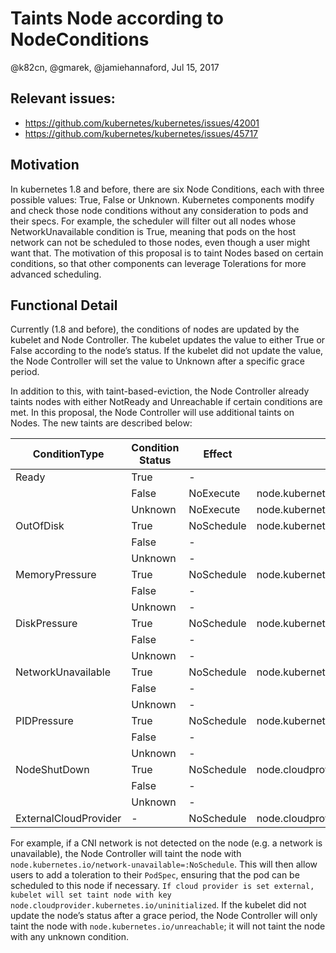 # Taints Node according to NodeConditions

@k82cn, @gmarek, @jamiehannaford,  Jul 15, 2017

## Relevant issues:

* https://github.com/kubernetes/kubernetes/issues/42001
* https://github.com/kubernetes/kubernetes/issues/45717

## Motivation
In kubernetes 1.8 and before, there are six Node Conditions, each with three possible values: True, False or Unknown. Kubernetes components modify and check those node conditions without any consideration to pods and their specs. For example, the scheduler will filter out all nodes whose NetworkUnavailable condition is True, meaning that pods on the host network can not be scheduled to those nodes, even though a user might want that.  The motivation of this proposal is to taint Nodes based on certain conditions, so that other components can leverage Tolerations for more advanced scheduling.

## Functional Detail
Currently (1.8 and before), the conditions of nodes are updated by the kubelet and Node Controller. The kubelet updates the value to either True or False according to the node’s status. If the kubelet did not update the value, the Node Controller will set the value to Unknown after a specific grace period.

In addition to this, with taint-based-eviction, the Node Controller already taints nodes with either NotReady and Unreachable if certain conditions are met. In this proposal, the Node Controller will use additional taints on Nodes. The new taints are described below:

| ConditionType        | Condition Status   |Effect        | Key      |
| -------------------- | ------------------ | ------------ | -------- |
|Ready                 |True                | -            | |
|                      |False               | NoExecute    | node.kubernetes.io/not-ready                   |
|                      |Unknown             | NoExecute    | node.kubernetes.io/unreachable                 |
|OutOfDisk             |True                | NoSchedule   | node.kubernetes.io/out-of-disk                 |
|                      |False               | -            | |
|                      |Unknown             | -            | |
|MemoryPressure        |True                | NoSchedule   | node.kubernetes.io/memory-pressure             |
|                      |False               | -            | |
|                      |Unknown             | -            | |
|DiskPressure          |True                | NoSchedule   | node.kubernetes.io/disk-pressure               |
|                      |False               | -            | |
|                      |Unknown             | -            | |
|NetworkUnavailable    |True                | NoSchedule   | node.kubernetes.io/network-unavailable         |
|                      |False               | -            | |
|                      |Unknown             | -            | |
|PIDPressure           |True                | NoSchedule   | node.kubernetes.io/pid-pressure                |
|                      |False               | -            | |
|                      |Unknown             | -            | |
|NodeShutDown          |True                | NoSchedule   | node.cloudprovider.kubernetes.io/shutdown      |
|                      |False               |-             | |
|                      |Unknown             |-             | |
|ExternalCloudProvider |-                   | NoSchedule   | node.cloudprovider.kubernetes.io/uninitialized |

For example, if a CNI network is not detected on the node (e.g. a network is unavailable), the Node Controller will taint the node with `node.kubernetes.io/network-unavailable=:NoSchedule`. This will then allow users to add a toleration to their `PodSpec`, ensuring that the pod can be scheduled to this node if necessary. `If cloud provider is set external, kubelet will set taint node with key node.cloudprovider.kubernetes.io/uninitialized`. If the kubelet did not update the node’s status after a grace period, the Node Controller will only taint the node with `node.kubernetes.io/unreachable`; it will not taint the node with any unknown condition.

